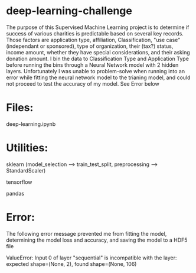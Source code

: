 # deep-learning-challenge

The purpose of this Supervised Machine Learning project is to determine if success of various charities is predictable based on several key records. Those factors are application type, affiliation, Classification, "use case" (independant or sponsored), type of organization, their (tax?) status, income amount, whether they have special considerations, and their asking donation amount. I bin the data to Classification Type and Application Type before running the bins through a Neural Network model with 2 hidden layers. Unfortunately I was unable to problem-solve when running into an error while fitting the neural network model to the trianing model, and could not proceed to test the accuracy of my model. See Error below


# Files:

deep-learning.ipynb

# Utilities:

sklearn (model_selection --> train_test_split, preprocessing --> StandardScaler)

tensorflow

pandas

# Error:

The following error message prevented me from fitting the model, determining the model loss and accuracy, and saving the model to a HDF5 file

ValueError: Input 0 of layer "sequential" is incompatible with the layer: expected shape=(None, 2), found shape=(None, 106)
